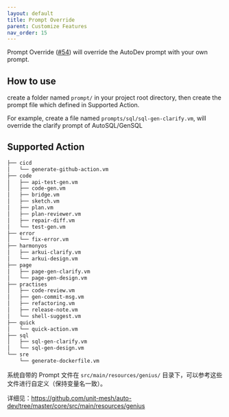 ```yaml
---
layout: default
title: Prompt Override
parent: Customize Features
nav_order: 15
---
```


Prompt Override ([#54](https://github.com/unit-mesh/auto-dev/issues/54)) will override the AutoDev prompt with your own
prompt.

## How to use

create a folder named `prompt/` in your project root directory, then create the prompt file which defined in
Supported Action.

For example, create a file named `prompts/sql/sql-gen-clarify.vm`, will override the clarify prompt of AutoSQL/GenSQL

## Supported Action

```bash
├── cicd
│   └── generate-github-action.vm
├── code
│   ├── api-test-gen.vm
│   ├── code-gen.vm
│   ├── bridge.vm
│   ├── sketch.vm
│   ├── plan.vm
│   ├── plan-reviewer.vm
│   ├── repair-diff.vm
│   └── test-gen.vm
├── error
│   └── fix-error.vm
├── harmonyos
│   ├── arkui-clarify.vm
│   └── arkui-design.vm
├── page
│   ├── page-gen-clarify.vm
│   └── page-gen-design.vm
├── practises
│   ├── code-review.vm
│   ├── gen-commit-msg.vm
│   ├── refactoring.vm
│   ├── release-note.vm
│   └── shell-suggest.vm
├── quick
│   └── quick-action.vm
├── sql
│   ├── sql-gen-clarify.vm
│   └── sql-gen-design.vm
└── sre
    └── generate-dockerfile.vm
```

系统自带的 Prompt 文件在 `src/main/resources/genius/` 目录下，可以参考这些文件进行自定义（保持变量名一致）。

详细见：https://github.com/unit-mesh/auto-dev/tree/master/core/src/main/resources/genius
